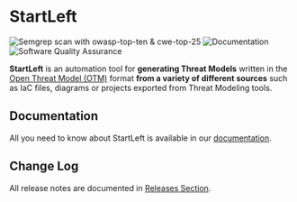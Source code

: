 # StartLeft

![Semgrep scan with owasp-top-ten & cwe-top-25](https://github.com/iriusrisk/startleft/actions/workflows/semgrep.yml/badge.svg)
![Documentation](https://github.com/iriusrisk/startleft/actions/workflows/documentation.yml/badge.svg)
![Software Quality Assurance](https://github.com/iriusrisk/startleft/actions/workflows/qa.yml/badge.svg)

**StartLeft** is an automation tool for **generating Threat Models** written in the 
[Open Threat Model (OTM)](http://iriusrisk.github.io/startleft/site/Open-Threat-Model-%28OTM%29/)
format **from a variety of different sources** such as IaC files, diagrams or projects exported from
Threat Modeling tools.

## Documentation

All you need to know about StartLeft is available in our [documentation](http://iriusrisk.github.io/startleft).

## Change Log

All release notes are documented in [Releases Section](https://github.com/iriusrisk/startleft/releases).